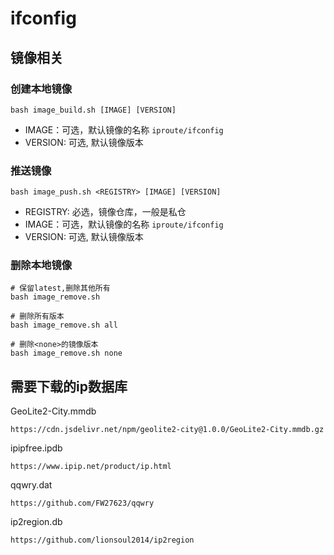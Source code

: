 # ifconfig

## 镜像相关

### 创建本地镜像

```shell
bash image_build.sh [IMAGE] [VERSION]
```

- IMAGE：可选，默认镜像的名称 `iproute/ifconfig`
- VERSION: 可选, 默认镜像版本

### 推送镜像

```shell
bash image_push.sh <REGISTRY> [IMAGE] [VERSION]
```

- REGISTRY: 必选，镜像仓库，一般是私仓
- IMAGE：可选，默认镜像的名称 `iproute/ifconfig`
- VERSION: 可选, 默认镜像版本

### 删除本地镜像

```shell
# 保留latest,删除其他所有
bash image_remove.sh

# 删除所有版本
bash image_remove.sh all

# 删除<none>的镜像版本
bash image_remove.sh none
```

## 需要下载的ip数据库

GeoLite2-City.mmdb

```text
https://cdn.jsdelivr.net/npm/geolite2-city@1.0.0/GeoLite2-City.mmdb.gz
```

ipipfree.ipdb

```text
https://www.ipip.net/product/ip.html
```

qqwry.dat

```text
https://github.com/FW27623/qqwry
```

ip2region.db

```text
https://github.com/lionsoul2014/ip2region
```